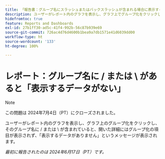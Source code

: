```yaml
---
title: 「報告書：グループ名にスラッシュまたはバックスラッシュが含まれる場合に表示するデータがない」
description: ユーザーがレポート内のグラフを表示し、グラフ上でグループ化をクリックし、そのグループ名にスラッシュまたはバックスラッシュが含まれていると、開いた詳細にはグループ化の項目が表示されず、「表示するデータがありません」というメッセージが表示されます。
hidefromtoc: true
feature: Reports and Dashboards
exl-id: 27b1ff30-ad5c-41f4-992b-56c87b939e69
source-git-commit: 726ac4d76d4600b1bea9a7db1571e41d6039dd00
workflow-type: ht
source-wordcount: '133'
ht-degree: 100%

---
```


# レポート：グループ名に / または \ があると「表示するデータがない」

>[!NOTE]
>
>この問題は 2024年7月4日（PT）にクローズされました。

ユーザーがレポート内のグラフを表示し、グラフ上のグループ化をクリックし、そのグループ名に / または \ が含まれていると、開いた詳細にはグループ化の項目が表示されず、「表示するデータがありません」というメッセージが表示されます。

_最初に報告されたのは 2024年6月17日（PT）です。_
